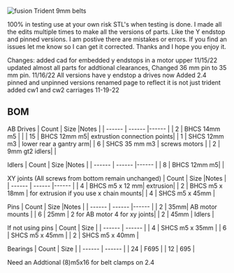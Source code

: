 ![fusion](https://github.com/majarspeed/Trident-9mm-belt/raw/main/Images/9mm_trident.jpg "Voron")
Trident 9mm belts 


100% in testing use at your own risk STL's when testing is done. 
I made all the edits multiple times to make all the versions of parts. Like the Y endstop and pinned versions. I am postive there are mistakes or errors. If you find an issues let me know so I can get it corrected. Thanks and I hope you enjoy it. 

Changes:
added cad for embedded y endstops in a motor upper 11/15/22
updated almost all parts for addtional clearances, Changed 36 mm pin to 35 mm pin. 11/16/22
All versions have y endstop a drives now
Added 2.4 pinned and unpinned versions 
renamed page to reflect it is not just trident 
added cw1 and cw2 carriages 
11-19-22



## BOM
AB Drives
| Count | Size |Notes |
| ------ | ------ |------ |
| 2 | BHCS 14mm m5 | |
| 15 | BHCS 12mm m5| extrustion connection points|
| 1 | SHCS 12mm m3 | lower rear a gantry arm| 
| 6 | SHCS 35 mm m3 | screws motors |
| 2 | 9mm gt2 idlers| |



Idlers
| Count | Size |Notes |
| ------ | ------ |------ |
| 8 | BHCS 12mm m5| |


XY joints (All screws from bottom remain unchanged) 
| Count | Size |Notes |
| ------ | ------ |------ |
| 4 | BHCS m5 x 12 mm| extrusion|
| 2 | BHCS m5 x 18mm | for extrusion if you use x chain mounts| 
| 4 | SHCS m5 x 45mm | 

Pins
| Count | Size |Notes |
| ------ | ------ |------ |
| 2 | 35mm| AB motor mounts |
| 6 | 25mm | 2 for AB motor 4 for xy joints| 
| 2 | 45mm | Idlers |

If not using pins
| Count | Size |
| ------ | ------ |
| 4 | SHCS m5 x 35mm | 
| 6 | SHCS m5 x 45mm | 
| 2 | SHCS m5 x 40mm | 


Bearings 
| Count | Size |
| ------ | ------ |
| 24 | F695 |
| 12 | 695 |

Need an Addtional (8)m5x16 for belt clamps on 2.4 




